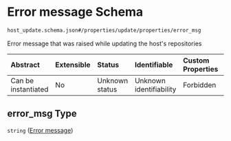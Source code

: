 # Error message Schema

```txt
host_update.schema.json#/properties/update/properties/error_msg
```

Error message that was raised while updating the host's repositories

| Abstract            | Extensible | Status         | Identifiable            | Custom Properties | Additional Properties | Access Restrictions | Defined In                                                                           |
| :------------------ | :--------- | :------------- | :---------------------- | :---------------- | :-------------------- | :------------------ | :----------------------------------------------------------------------------------- |
| Can be instantiated | No         | Unknown status | Unknown identifiability | Forbidden         | Allowed               | none                | [host-update.schema.json*](docs/host-update.schema.json "open original schema") |

## error_msg Type

`string` ([Error message](host-update-properties-update-data-properties-error-message.md))
